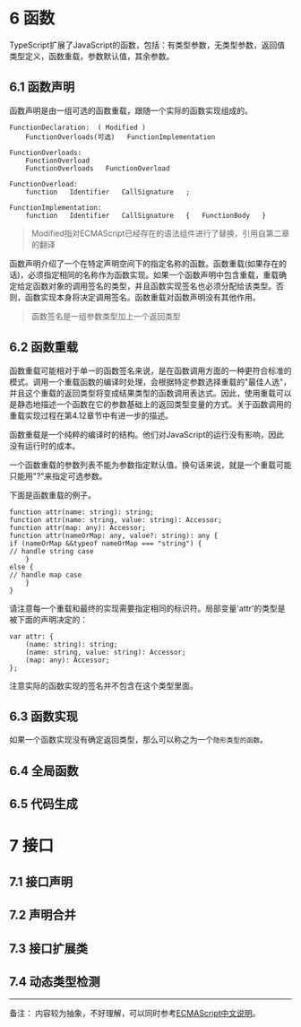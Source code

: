 6 函数
====================

TypeScript扩展了JavaScript的函数，包括：有类型参数，无类型参数，返回值类型定义，函数重载，参数默认值，其余参数。

6.1 函数声明
--------------------

函数声明是由一组可选的函数重载，跟随一个实际的函数实现组成的。

```
FunctionDeclaration:  ( Modified )
	FunctionOverloads(可选)   FunctionImplementation

FunctionOverloads:
	FunctionOverload
	FunctionOverloads   FunctionOverload

FunctionOverload:
	function   Identifier   CallSignature   ;

FunctionImplementation:
	function   Identifier   CallSignature   {   FunctionBody   }

```
> Modified指对ECMAScript已经存在的语法组件进行了替换，引用自第二章的翻译

函数声明介绍了一个在特定声明空间下的指定名称的函数。函数重载(如果存在的话)，必须指定相同的名称作为函数实现。如果一个函数声明中包含重载，重载确定给定函数对象的调用签名的类型，并且函数实现签名也必须分配给该类型。否则，函数实现本身将决定调用签名。函数重载对函数声明没有其他作用。 

> 函数签名是一组参数类型加上一个返回类型

6.2 函数重载
--------------------

函数重载可能相对于单一的函数签名来说，是在函数调用方面的一种更符合标准的模式。调用一个重载函数的编译时处理，会根据特定参数选择重载的"最佳人选"，并且这个重载的返回类型将变成结果类型的函数调用表达式。因此，使用重载可以是静态地描述一个函数在它的参数基础上的返回类型变量的方式。关于函数调用的重载实现过程在第4.12章节中有进一步的描述。

函数重载是一个纯粹的编译时的结构。他们对JavaScript的运行没有影响，因此没有运行时的成本。

一个函数重载的参数列表不能为参数指定默认值。换句话来说，就是一个重载可能只能用"?"来指定可选参数。

下面是函数重载的例子。

```
function attr(name: string): string;
function attr(name: string, value: string): Accessor;
function attr(map: any): Accessor;
function attr(nameOrMap: any, value?: string): any {
if (nameOrMap &&typeof nameOrMap === "string") {
// handle string case
    }
else {
// handle map case
    }
}
```

请注意每一个重载和最终的实现需要指定相同的标识符。局部变量'attr'的类型是被下面的声明决定的：

```
var attr: {
    (name: string): string;
    (name: string, value: string): Accessor;
    (map: any): Accessor;
};
```

注意实际的函数实现的签名并不包含在这个类型里面。

6.3 函数实现
--------------------

如果一个函数实现没有确定返回类型，那么可以称之为一个`隐形类型的函数`。

6.4 全局函数
--------------------

6.5 代码生成
--------------------

7 接口
====================

7.1 接口声明
--------------------

7.2 声明合并
--------------------

7.3 接口扩展类
--------------------

7.4 动态类型检测
--------------------

---

备注：
内容较为抽象，不好理解，可以同时参考[ECMAScript中文说明](http://yanhaijing.com/es5/)。